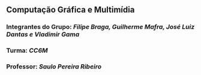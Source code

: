 ## Computação Gráfica e Multimídia
### Integrantes do Grupo: *Filipe Braga, Guilherme Mafra, José Luiz Dantas e Vladimir Gama*
### Turma: *CC6M*
### Professor: *Saulo Pereira Ribeiro* 
